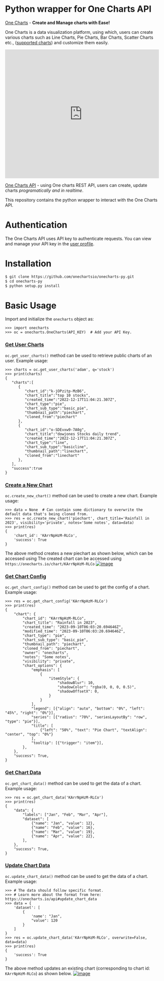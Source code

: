 # Python wrapper for One Charts API
[One Charts](https://onecharts.io) - **Create and Manage charts with Ease!**

One Charts is a data visualization platform, using which, users can create various charts such as Line Charts, Pie Charts, Bar Charts, Scatter Charts etc., ([supported charts](https://onecharts.io/collection)) and customize them easily.

<iframe width="100%" height="420" src="https://www.youtube.com/embed/wbmPtuJSigc" title="YouTube video player" frameborder="0" allow="accelerometer; autoplay; clipboard-write; encrypted-media; gyroscope; picture-in-picture; web-share" allowfullscreen=""></iframe>

[One Charts API](https://onecharts.io/api) - using One charts REST API, users can create, update charts *programatically and in realtime*.

This repository contains the python wrapper to interact with the One Charts API.
# Authentication

The One Charts API uses API key to authenticate requests. You can view and manage your API key in the [user profile](https://onecharts.io/profile).

# Installation

```bash
$ git clone https://github.com/onechartsio/onecharts-py.git
$ cd onecharts-py
$ python setup.py install
```

# Basic Usage
Import and initialize the `onecharts` object as:
```pycon
>>> import onecharts
>>> oc = onecharts.OneCharts(API_KEY)  # Add your API Key.
```

### [Get User Charts](https://onecharts.io/api#user_charts)
`oc.get_user_charts()` method can be  used to retrieve public charts of an user. Example usage:
```pycon
>>> charts = oc.get_user_charts('adam', q='stock')
>>> print(charts)
{
   "charts":[
      {
         "chart_id":"k-jOPzitp-MzB6",
         "chart_title":"top 10 stocks",
         "created_time":"2022-12-17T11:04:21.307Z",
         "chart_type":"pie",
         "chart_sub_type":"basic_pie",
         "thumbnail_path":"piechart",
         "cloned_from":"piechart"
      },
      {
         "chart_id":"o-SDEvxw9-7A0g",
         "chart_title":"dowjones Stocks daily trend",
         "created_time":"2022-12-17T11:04:21.307Z",
         "chart_type":"line",
         "chart_sub_type":"basicline",
         "thumbnail_path":"linechart",
         "cloned_from":"linechart"
      },
   ],
   "success":true
}
```

### [Create a New Chart](https://onecharts.io/api#new_chart)
`oc.create_new_chart()` method can be  used to create a new chart. Example usage:
```pycon
>>> data = None  # Can contain some dictionary to overwrite the default data that's being cloned from.
>>> res = oc.create_new_chart('piechart', chart_title='Rainfall in 2023', visibility='private', notes='Some notes', data=data)
>>> print(res)
{
    'chart_id': 'KArrNpHzM-RLCo',
    'success': True
}
```
The above method creates a new piechart as shown below, which can be accessed using The created chart can be accessed using `https://onecharts.io/chart/KArrNpHzM-RLCo`
[![image](https://static.onecharts.io/img/onecharts-api-create-new-charts.webp)](https://onecharts.io?ref=github)

### [Get Chart Config](https://onecharts.io/api#get_chart_config)
`oc.get_chart_config()` method can be  used to get the config of a chart. Example usage:
```pycon
>>> res = oc.get_chart_config('KArrNpHzM-RLCo')
>>> print(res)
{
    "chart": {
        "chart_id": "KArrNpHzM-RLCo",
        "chart_title": "Rainfall in 2023",
        "created_time": "2023-09-10T06:03:20.694646Z",
        "modified_time": "2023-09-10T06:03:20.694646Z",
        "chart_type": "pie",
        "chart_sub_type": "basic_pie",
        "thumbnail_path": "piechart",
        "cloned_from": "piechart",
        "owner": "onecharts",
        "notes": "Some notes",
        "visibility": "private",
        "chart_options": {
            "emphasis": [
                {
                    "itemStyle": {
                        "shadowBlur": 10,
                        "shadowColor": "rgba(0, 0, 0, 0.5)",
                        "shadowOffsetX": 0,
                    }
                }
            ],
            "legend": [{"align": "auto", "bottom": "0%", "left": "45%", "right": "0%"}],
            "series": [{"radius": "70%", "seriesLayoutBy": "row", "type": "pie"}],
            "title": [
                {"left": "50%", "text": "Pie Chart", "textAlign": "center", "top": "0%"}
            ],
            "tooltip": [{"trigger": "item"}],
        },
    },
    "success": True,
}
```

### [Get Chart Data](https://onecharts.io/api#get_chart_data)
`oc.get_chart_data()` method can be  used to get the data of a chart. Example usage:
```pycon
>>> res = oc.get_chart_data('KArrNpHzM-RLCo')
>>> print(res)
{
    "data": {
        "labels": ["Jan", "Feb", "Mar", "Apr"],
        "dataset": [
            {"name": "Jan", "value": 12},
            {"name": "Feb", "value": 16},
            {"name": "Mar", "value": 19},
            {"name": "Apr", "value": 22},
        ],
    },
    "success": True,
}
```

### [Update Chart Data](https://onecharts.io/api#update_chart_data)
`oc.update_chart_data()` method can be  used to get the data of a chart. Example usage:
```pycon
>>> # The data should follow specific format.
>>> # Learn more about the format from here: https://onecharts.io/api#update_chart_data
>>> data = {
    'dataset': [
        {
            'name': "Jan",
            "value": 120
        }
    ]
}
>>> res = oc.update_chart_data('KArrNpHzM-RLCo', overwrite=False, data=data)
>>> print(res)
{
    'success': True
}
```
The above method updates an existing chart (corresponding to chart id: `KArrNpHzM-RLCo`) as shown below.
[![image](https://static.onecharts.io/img/onecharts-api-update-chart-data.webp)](https://onecharts.io?ref=github)
